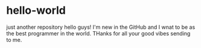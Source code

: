 # hello-world
just another repository
hello guys! 
I'm new in the GitHub and I wnat to be as the best programmer in the world.
THanks for all your good vibes sending to me.
